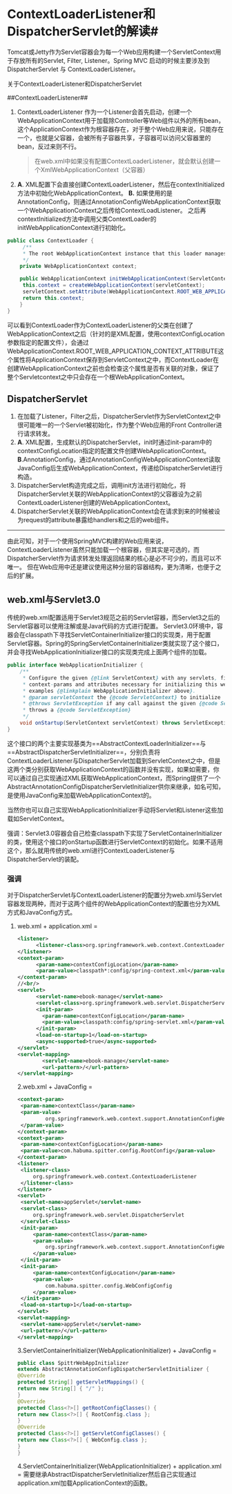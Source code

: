 # ContextLoaderListener和DispatcherServlet的解读#

Tomcat或Jetty作为Servlet容器会为每一个Web应用构建一个ServletContext用于存放所有的Servlet, Filter, Listener。Spring MVC 启动的时候主要涉及到DispatcherServlet 与 ContextLoaderListener。



关于ContextLoaderListener和DispatcherServlet

##ContextLoaderListener##

1. ContextLoaderListener 作为一个Listener会首先启动，创建一个WebApplicationContext用于加载除Controller等Web组件以外的所有bean，这个ApplicationContext作为根容器存在，对于整个Web应用来说，只能存在一个，也就是父容器，会被所有子容器共享，子容器可以访问父容器里的bean，反过来则不行。

   > 在web.xml中如果没有配置ContextLoaderListener，就会默认创建一个XmlWebApplicationContext（父容器）

2. **A**. XML配置下会直接创建ContextLoaderListener，然后在contextInitialized方法中初始化WebApplicationContext。
   **B.** 如果使用的是AnnotationConfig，则通过AnnotationConfigWebApplicationContext获取一个WebApplicationContext之后传给ContextLoadListener。
   之后再contextInitialized方法中调用父类ContextLoader的initWebApplicationContext进行初始化。

```java
public class ContextLoader {
     /**
     * The root WebApplicationContext instance that this loader manages.
     */
    private WebApplicationContext context;

    public WebApplicationContext initWebApplicationContext(ServletContext servletContext) {
     this.context = createWebApplicationContext(servletContext);
     servletContext.setAttribute(WebApplicationContext.ROOT_WEB_APPLICATION_CONTEXT_ATTRIBUTE, this.context);
     return this.context;
    }
}
```

可以看到ContextLoader作为ContextLoaderListener的父类在创建了WebApplicationContext之后（针对的是XML配置，使用contextConfigLocation参数指定的配置文件），会通过WebApplicationContext.ROOT_WEB_APPLICATION_CONTEXT_ATTRIBUTE这个属性将ApplicationContext保存到ServletContext之中，而ContextLoader在创建WebApplicationContext之前也会检查这个属性是否有关联的对象，保证了整个Servletcontext之中只会存在一个根WebApplicationContext。

## DispatcherServlet

1. 在加载了Listener，Filter之后，DispatcherServlet作为ServletContext之中很可能唯一的一个Servlet被初始化，作为整个Web应用的Front Controller进行请求转发。
2. **A**. XML配置，生成默认的DispatcherServlet，init时通过init-param中的contextConfigLocation指定的配置文件创建WebApplicationContext。
   **B**.AnnotationConfig，通过AnnotationConfigWebApplicationContext读取JavaConfig后生成WebApplicationContext，传递给DispatcherServlet进行构造。
3. DispatcherServlet构造完成之后，调用init方法进行初始化，将DispatcherServlet关联的WebApplicationContext的父容器设为之前ContextLoaderListener创建的WebApplicationContext。
4. DispatcherServlet关联的WebApplicationContext会在请求到来的时候被设为request的attribute暴露给handlers和之后的web组件。

------

由此可知，对于一个使用SpringMVC构建的Web应用来说，ContextLoaderListener虽然只能加载一个根容器，但其实是可选的，而DispatcherServlet作为请求转发处理返回结果的核心是必不可少的，而且可以不唯一。
但在Web应用中还是建议使用这种分层的容器结构，更为清晰，也便于之后的扩展。

## web.xml与Servlet3.0

传统的web.xml配置适用于Servlet3规范之前的Servlet容器，而Servlet3之后的Servlet容器可以使用注解或是Java代码的方式进行配置。
Servlet3.0环境中，容器会在classpath下寻找ServletContainerInitializer接口的实现类，用于配置Servlet容器。Spring的SpringServletContainerInitializer类就实现了这个接口，并会寻找WebApplicationInitializer接口的实现类完成上面两个组件的加载。

```java
public interface WebApplicationInitializer {
    /**
     * Configure the given {@link ServletContext} with any servlets, filters, listeners
     * context-params and attributes necessary for initializing this web application. See
     * examples {@linkplain WebApplicationInitializer above}.
     * @param servletContext the {@code ServletContext} to initialize
     * @throws ServletException if any call against the given {@code ServletContext}
     * throws a {@code ServletException}
     */
    void onStartup(ServletContext servletContext) throws ServletException;
}
```

这个接口的两个主要实现基类为==AbstractContextLoaderInitializer==与==AbstractDispatcherServletInitializer==，分别负责将ContextLoaderListener与DispatcherServlet加载到ServletContext之中，但是这两个类分别获取WebApplicationContext的函数并没有实现，如果如需要，你可以通过自己实现通过XML获取WebApplicationContext，而Spring提供了一个AbstractAnnotationConfigDispatcherServletInitializer供你来继承，如名可知，是使用JavaConfig来加载WebApplicationContext的。

当然你也可以自己实现WebApplicationInitializer手动将Servlet和Listener这些加载如ServletContext。

强调：Servlet3.0容器会自己检查classpath下实现了ServletContainerInitializer的类，使用这个接口的onStartup函数进行ServletContext的初始化。如果不适用这个，那么就用传统的web.xml进行ContextLoaderListener与DispatcherServlet的装配。

### 强调

对于DispatcherServlet与ContextLoaderListener的配置分为web.xml与Servlet容器发现两种，而对于这两个组件的WebApplicationContext的配置也分为XML方式和JavaConfig方式。

1. web.xml + application.xml =

   ```xml
   <listener>
         <listener-class>org.springframework.web.context.ContextLoaderListener</listener-class>
   </listener>
   <context-param>
         <param-name>contextConfigLocation</param-name>
         <param-value>classpath*:config/spring-context.xml</param-value>
   </context-param>
   //<br/>
   <servlet>
         <servlet-name>ebook-manage</servlet-name>
         <servlet-class>org.springframework.web.servlet.DispatcherServlet</servlet-class>
         <init-param>
           <param-name>contextConfigLocation</param-name>
           <param-value>classpath:config/spring-servlet.xml</param-value>
         </init-param>
         <load-on-startup>1</load-on-startup>
         <async-supported>true</async-supported>
   </servlet>
   <servlet-mapping>
           <servlet-name>ebook-manage</servlet-name>
           <url-pattern>/</url-pattern>
   </servlet-mapping>
   ```

   2.web.xml + JavaConfig =

   ```xml
   <context-param>
   	<param-name>contextClass</param-name>
   	<param-value>
    		org.springframework.web.context.support.AnnotationConfigWebApplicationContext
   	</param-value>
   </context-param>
   <context-param>
   	<param-name>contextConfigLocation</param-name>
   	<param-value>com.habuma.spitter.config.RootConfig</param-value>
   </context-param>
   <listener>
   	<listener-class>
   		org.springframework.web.context.ContextLoaderListener
   	</listener-class>
   </listener>
   <servlet>
   	<servlet-name>appServlet</servlet-name>
   	<servlet-class>
   		org.springframework.web.servlet.DispatcherServlet
   	</servlet-class>
   	<init-param>
   		<param-name>contextClass</param-name>
   		<param-value>
   			org.springframework.web.context.support.AnnotationConfigWebApplicationContext
   		</param-value>
   	</init-param>
   	<init-param>
   		<param-name>contextConfigLocation</param-name>
   		<param-value>
   			com.habuma.spitter.config.WebConfigConfig
   		</param-value>
   	</init-param>
   	<load-on-startup>1</load-on-startup>
   </servlet>
   <servlet-mapping>
   	<servlet-name>appServlet</servlet-name>
   	<url-pattern>/</url-pattern>
   </servlet-mapping>

   ```

   3.ServletContainerInitializer(WebApplicationInitializer) + JavaConfig =

   ```java
   public class SpittrWebAppInitializer
   extends AbstractAnnotationConfigDispatcherServletInitializer {
   @Override
   protected String[] getServletMappings() {
   return new String[] { "/" };
   }
   @Override
   protected Class<?>[] getRootConfigClasses() {
   return new Class<?>[] { RootConfig.class };
   }
   @Override
   protected Class<?>[] getServletConfigClasses() {
   return new Class<?>[] { WebConfig.class };
   }
   }

   ```

   4.ServletContainerInitializer(WebApplicationInitializer) + application.xml =
   需要继承AbstractDispatcherServletInitializer然后自己实现通过application.xml加载ApplicationContext的函数。